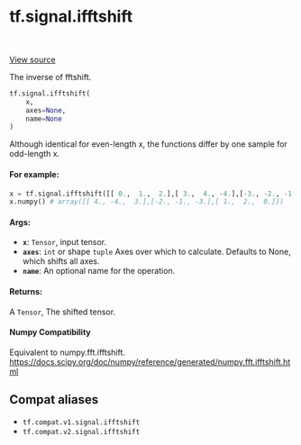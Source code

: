 <div itemscope itemtype="http://developers.google.com/ReferenceObject">
<meta itemprop="name" content="tf.signal.ifftshift" />
<meta itemprop="path" content="Stable" />
</div>

# tf.signal.ifftshift

<!-- Insert buttons and diff -->

<table class="tfo-notebook-buttons tfo-api" align="left">
</table>

<a target="_blank" href="/code/stable/tensorflow/python/ops/signal/fft_ops.py">View source</a>



The inverse of fftshift.

``` python
tf.signal.ifftshift(
    x,
    axes=None,
    name=None
)
```



<!-- Placeholder for "Used in" -->

Although identical for even-length x,
the functions differ by one sample for odd-length x.



#### For example:



```python
x = tf.signal.ifftshift([[ 0.,  1.,  2.],[ 3.,  4., -4.],[-3., -2., -1.]])
x.numpy() # array([[ 4., -4.,  3.],[-2., -1., -3.],[ 1.,  2.,  0.]])
```

#### Args:


* <b>`x`</b>: `Tensor`, input tensor.
* <b>`axes`</b>: `int` or shape `tuple` Axes over which to calculate. Defaults to None,
  which shifts all axes.
* <b>`name`</b>: An optional name for the operation.


#### Returns:

A `Tensor`, The shifted tensor.


#### Numpy Compatibility
Equivalent to numpy.fft.ifftshift.
https://docs.scipy.org/doc/numpy/reference/generated/numpy.fft.ifftshift.html



## Compat aliases

* `tf.compat.v1.signal.ifftshift`
* `tf.compat.v2.signal.ifftshift`

